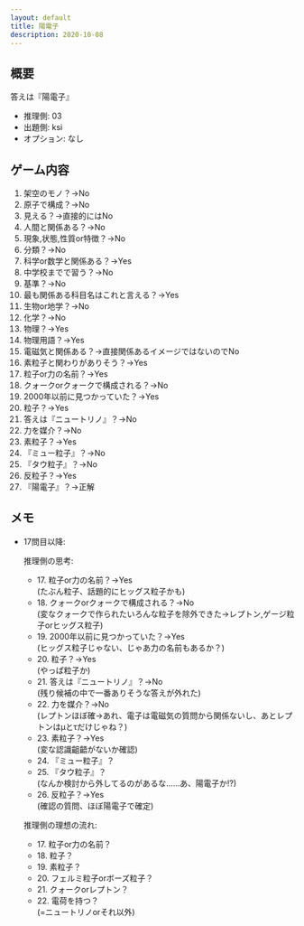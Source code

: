 ```yaml
---
layout: default
title: 陽電子
description: 2020-10-08
---
```


## 概要

答えは『陽電子』

- 推理側: 03
- 出題側: ksi
- オプション: なし

## ゲーム内容

1. 架空のモノ？→No
2. 原子で構成？→No
3. 見える？→直接的にはNo
4. 人間と関係ある？→No
5. 現象,状態,性質or特徴？→No
6. 分類？→No
7. 科学or数学と関係ある？→Yes
8. 中学校までで習う？→No
9. 基準？→No
10. 最も関係ある科目名はこれと言える？→Yes
11. 生物or地学？→No
12. 化学？→No
13. 物理？→Yes
14. 物理用語？→Yes
15. 電磁気と関係ある？→直接関係あるイメージではないのでNo
16. 素粒子と関わりがありそう？→Yes
17. 粒子or力の名前？→Yes
18. クォークorクォークで構成される？→No
19. 2000年以前に見つかっていた？→Yes
20. 粒子？→Yes
21. 答えは『ニュートリノ』？→No
22. 力を媒介？→No
23. 素粒子？→Yes
24. 『ミュー粒子』？→No
25. 『タウ粒子』？→No
26. 反粒子？→Yes
27. 『陽電子』？→正解

## メモ

- 17問目以降:  

  推理側の思考:

  - 17\. 粒子or力の名前？→Yes  
    (たぶん粒子、話題的にヒッグス粒子かも)
  - 18\. クォークorクォークで構成される？→No  
    (変なクォークで作られたいろんな粒子を除外できた→レプトン,ゲージ粒子orヒッグス粒子)
  - 19\. 2000年以前に見つかっていた？→Yes  
    (ヒッグス粒子じゃない、じゃあ力の名前もあるか？)
  - 20\. 粒子？→Yes  
    (やっぱ粒子か)
  - 21\. 答えは『ニュートリノ』？→No  
    (残り候補の中で一番ありそうな答えが外れた)
  - 22\. 力を媒介？→No  
    (レプトンほぼ確→あれ、電子は電磁気の質問から関係ないし、あとレプトンはμとτだけじゃね？)
  - 23\. 素粒子？→Yes  
    (変な認識齟齬がないか確認)
  - 24\. 『ミュー粒子』？
  - 25\. 『タウ粒子』？  
    (なんか検討から外してるのがあるな……あ、陽電子か!?)
  - 26\. 反粒子？→Yes  
    (確認の質問、ほぼ陽電子で確定)
  
  推理側の理想の流れ:

  - 17\. 粒子or力の名前？
  - 18\. 粒子？
  - 19\. 素粒子？
  - 20\. フェルミ粒子orボーズ粒子？
  - 21\. クォークorレプトン？
  - 22\. 電荷を持つ？  
    (=ニュートリノorそれ以外)
